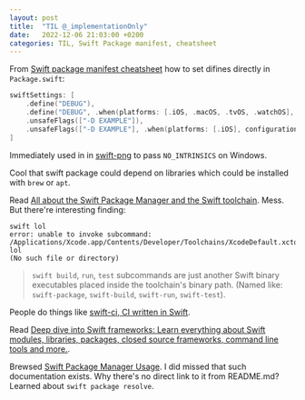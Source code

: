 ```yaml
---
layout: post
title:  "TIL @_implementationOnly"
date:   2022-12-06 21:03:00 +0200
categories: TIL, Swift Package manifest, cheatsheet
---
```

From [Swift package manifest cheatsheet](https://theswiftdev.com/the-swift-package-manifest-file/) how to set difines directly in `Package.swift`:
```swift
swiftSettings: [
    .define("DEBUG"),
    .define("DEBUG", .when(platforms: [.iOS, .macOS, .tvOS, .watchOS], configuration: .debug)),
    .unsafeFlags(["-D EXAMPLE"]),
    .unsafeFlags(["-D EXAMPLE"], .when(platforms: [.iOS], configuration: .debug)),
]
```

Immediately used in in [swift-png](https://github.com/kelvin13/swift-png) to pass `NO_INTRINSICS` on Windows.

Cool that swift package could depend on libraries which could be installed with `brew` or `apt`.

Read [All about the Swift Package Manager and the Swift toolchain](https://theswiftdev.com/all-about-the-swift-package-manager-and-the-swift-toolchain/). Mess. But there're interesting finding:
```
swift lol
error: unable to invoke subcommand:
/Applications/Xcode.app/Contents/Developer/Toolchains/XcodeDefault.xctoolchain/usr/bin/swift-lol
(No such file or directory)
```

>`swift build`, `run`, `test` subcommands are just another Swift binary executables placed inside the toolchain's binary path. (Named like: `swift-package`, `swift-build`, `swift-run`, `swift-test`).

People do things like [swift-ci, CI written in Swift](https://github.com/BinaryBirds/CI).

Read [Deep dive into Swift frameworks: Learn everything about Swift modules, libraries, packages, closed source frameworks, command line tools and more.](https://theswiftdev.com/deep-dive-into-swift-frameworks/).

Brewsed [Swift Package Manager Usage](https://github.com/apple/swift-package-manager/blob/main/Documentation/Usage.md). I did missed that such documentation exists. Why there's no direct link to it from README.md? Learned about `swift package resolve`.